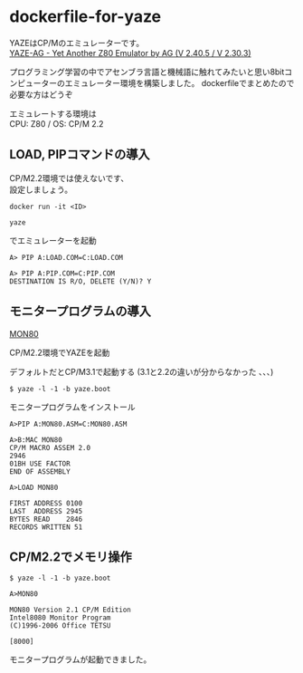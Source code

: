 # dockerfile-for-yaze

YAZEはCP/Mのエミュレーターです。\
<a href='http://www.mathematik.uni-ulm.de/users/ag/yaze/' target="_blank">YAZE-AG - Yet Another Z80 Emulator by AG (V 2.40.5 / V 2.30.3)</a>

プログラミング学習の中でアセンブラ言語と機械語に触れてみたいと思い8bitコンピューターのエミュレーター環境を構築しました。
dockerfileでまとめたので必要な方はどうぞ


エミュレートする環境は \
CPU: Z80 / OS: CP/M 2.2


## LOAD, PIPコマンドの導入

CP/M2.2環境では使えないです、\
設定しましょう。

```
docker run -it <ID>
```

```
yaze
```

でエミュレーターを起動
```
A> PIP A:LOAD.COM=C:LOAD.COM

A> PIP A:PIP.COM=C:PIP.COM
DESTINATION IS R/O, DELETE (Y/N)? Y
```
## モニタープログラムの導入

<a href='http://www.amy.hi-ho.ne.jp/officetetsu/sbc/sbc/devel/man-mon80.html' target="_blank">MON80</a>


CP/M2.2環境でYAZEを起動

デフォルトだとCP/M3.1で起動する
(3.1と2.2の違いが分からなかった
、、、)

```
$ yaze -l -1 -b yaze.boot
```

モニタープログラムをインストール

```
A>PIP A:MON80.ASM=C:MON80.ASM

A>B:MAC MON80
CP/M MACRO ASSEM 2.0
2946
01BH USE FACTOR
END OF ASSEMBLY

A>LOAD MON80

FIRST ADDRESS 0100
LAST  ADDRESS 2945
BYTES READ    2846
RECORDS WRITTEN 51
```

## CP/M2.2でメモリ操作

```
$ yaze -l -1 -b yaze.boot
```

```
A>MON80

MON80 Version 2.1 CP/M Edition
Intel8080 Monitor Program
(C)1996-2006 Office TETSU

[8000]
```

モニタープログラムが起動できました。